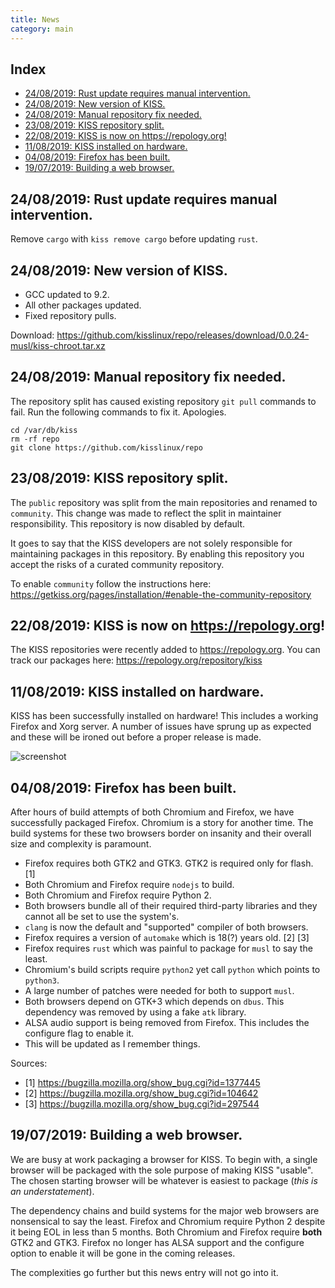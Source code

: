 ```yaml
---
title: News
category: main
---
```


## Index

<!-- vim-markdown-toc GFM -->

* [24/08/2019: Rust update requires manual intervention.](#24082019-rust-update-requires-manual-intervention)
* [24/08/2019: New version of KISS.](#24082019-new-version-of-kiss)
* [24/08/2019: Manual repository fix needed.](#24082019-manual-repository-fix-needed)
* [23/08/2019: KISS repository split.](#23082019-kiss-repository-split)
* [22/08/2019: KISS is now on <https://repology.org>!](#22082019-kiss-is-now-on-httpsrepologyorg)
* [11/08/2019: KISS installed on hardware.](#11082019-kiss-installed-on-hardware)
* [04/08/2019: Firefox has been built.](#04082019-firefox-has-been-built)
* [19/07/2019: Building a web browser.](#19072019-building-a-web-browser)

<!-- vim-markdown-toc -->

## 24/08/2019: Rust update requires manual intervention.

Remove `cargo` with `kiss remove cargo` before updating `rust`.

## 24/08/2019: New version of KISS.

- GCC updated to 9.2.
- All other packages updated.
- Fixed repository pulls.

Download: <https://github.com/kisslinux/repo/releases/download/0.0.24-musl/kiss-chroot.tar.xz>

## 24/08/2019: Manual repository fix needed.

The repository split has caused existing repository `git pull` commands to fail. Run the following commands to fix it. Apologies.

```
cd /var/db/kiss
rm -rf repo
git clone https://github.com/kisslinux/repo
```

## 23/08/2019: KISS repository split.

The `public` repository was split from the main repositories and renamed to `community`. This change was made to reflect the split in maintainer responsibility. This repository is now disabled by default.

It goes to say that the KISS developers are not solely responsible for maintaining packages in this repository. By enabling this repository you accept the risks of a curated community repository.

To enable `community` follow the instructions here: <https://getkiss.org/pages/installation/#enable-the-community-repository>

## 22/08/2019: KISS is now on <https://repology.org>!

The KISS repositories were recently added to <https://repology.org>. You can track our packages here: https://repology.org/repository/kiss


## 11/08/2019: KISS installed on hardware.

KISS has been successfully installed on hardware! This includes a working Firefox and Xorg server. A number of issues have sprung up as expected and these will be ironed out before a proper release is made.

![screenshot](https://user-images.githubusercontent.com/6799467/62836271-fed09980-bc50-11e9-884f-47cc1c2f32e5.jpg)

## 04/08/2019: Firefox has been built.

After hours of build attempts of both Chromium and Firefox, we have successfully packaged Firefox. Chromium is a story for another time. The build systems for these two browsers border on insanity and their overall size and complexity is paramount.

- Firefox requires both GTK2 and GTK3. GTK2 is required only for flash. \[1\]
- Both Chromium and Firefox require `nodejs` to build.
- Both Chromium and Firefox require Python 2.
- Both browsers bundle all of their required third-party libraries and they cannot all be set to use the system's.
- `clang` is now the default and "supported" compiler of both browsers.
- Firefox requires a version of `automake` which is 18(?) years old. \[2\] \[3\]
- Firefox requires `rust` which was painful to package for `musl` to say the least.
- Chromium's build scripts require `python2` yet call `python` which points to `python3`.
- A large number of patches were needed for both to support `musl`.
- Both browsers depend on GTK+3 which depends on `dbus`. This dependency was removed by using a fake `atk` library.
- ALSA audio support is being removed from Firefox. This includes the configure flag to enable it.
- This will be updated as I remember things.

Sources:

- \[1\] <https://bugzilla.mozilla.org/show_bug.cgi?id=1377445>
- \[2\] <https://bugzilla.mozilla.org/show_bug.cgi?id=104642>
- \[3\] <https://bugzilla.mozilla.org/show_bug.cgi?id=297544>


## 19/07/2019: Building a web browser.

We are busy at work packaging a browser for KISS. To begin with, a single browser will be packaged with the sole purpose of making KISS "usable". The chosen starting browser will be whatever is easiest to package (*this is an understatement*).

The dependency chains and build systems for the major web browsers are nonsensical to say the least. Firefox and Chromium require Python 2 despite it being EOL in less than 5 months. Both Chromium and Firefox require **both** GTK2 and GTK3. Firefox no longer has ALSA support and the configure option to enable it will be gone in the coming releases.

The complexities go further but this news entry will not go into it.
